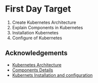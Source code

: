# First Day Target
1. Create Kubernetes Architecture
2. Explain Components in Kubernetes
3. Installation Kubernetes
4. Configure of Kubernetes

## Acknowledgements
  - [Kubernetes Architecture](https://github.com/dksin077/Kubeweek-challenge/blob/master/Kubeweek-challenge/Monday/Kubernetes-Architecture.png)
  - [Components Details](https://github.com/dksin077/Kubeweek-challenge/blob/master/Kubeweek-challenge/Monday/ComponentDetails.md)
  - [Kubernets Installation and configuration](https://github.com/dksin077/Kubeweek-challenge/blob/master/Kubeweek-challenge/Monday/EKS-Installation.md)
